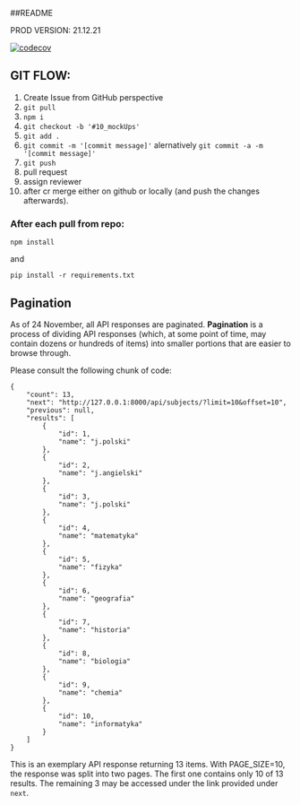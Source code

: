 ##README

PROD VERSION: 21.12.21

[![codecov](https://codecov.io/gh/Web-Korki/Web-Korki/branch/master/graph/badge.svg?token=OEHMSAP5T3)](https://codecov.io/gh/Web-Korki/Web-Korki)

## GIT FLOW:
1. Create Issue from GitHub perspective
2. `git pull`
3. `npm i`
4. `git checkout -b '#10_mockUps'`
5. `git add .` 
6. `git commit -m '[commit message]'` alernatively `git commit -a -m '[commit message]'`
7. `git push`
8. pull request
9. assign reviewer
10. after cr merge either on github or locally (and push the changes afterwards).

### After each pull from repo:

`npm install`

and
 
`pip install -r requirements.txt`

## Pagination
As of 24 November, all API responses are paginated. **Pagination** is a process of dividing API responses (which, at some point of time, may contain dozens or hundreds of items) into smaller portions that are easier to browse through.<br>

Please consult the following chunk of code:
```
{
    "count": 13,
    "next": "http://127.0.0.1:8000/api/subjects/?limit=10&offset=10",
    "previous": null,
    "results": [
        {
            "id": 1,
            "name": "j.polski"
        },
        {
            "id": 2,
            "name": "j.angielski"
        },
        {
            "id": 3,
            "name": "j.polski"
        },
        {
            "id": 4,
            "name": "matematyka"
        },
        {
            "id": 5,
            "name": "fizyka"
        },
        {
            "id": 6,
            "name": "geografia"
        },
        {
            "id": 7,
            "name": "historia"
        },
        {
            "id": 8,
            "name": "biologia"
        },
        {
            "id": 9,
            "name": "chemia"
        },
        {
            "id": 10,
            "name": "informatyka"
        }
    ]
}
``` 

This is an exemplary API response returning 13 items. With PAGE_SIZE=10, the response was split into two pages. The first one contains only 10 of 13 results. The remaining 3 may be accessed under the link provided under `next`.
